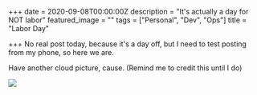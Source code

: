 +++
date = 2020-09-08T00:00:00Z
description = "It's actually a day for NOT labor"
featured_image = ""
tags = ["Personal", "Dev", "Ops"]
title = "Labor Day"

+++
No real post today, because it's a day off, but I need to test posting from my phone, so here we are.

Have another cloud picture, cause. (Remind me to credit this until I do)

![](/gphugo/images/henry-dick-fjn7zfuvm8w-unsplash.jpg)